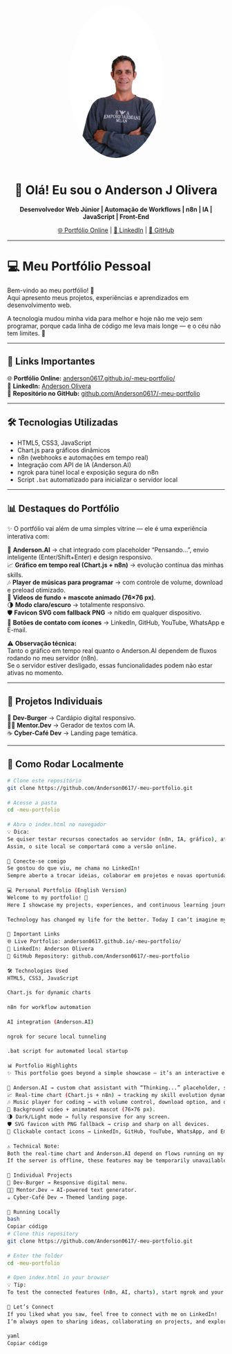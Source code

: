 <p align="center">
  <img src="https://github.com/Anderson0617/-meu-portfolio/blob/main/EU_SEM_FUNDO_TRANSPRENTE(3).png?raw=true" 
       alt="Anderson Olivera - Desenvolvedor Web" 
       width="220" 
       style="border-radius: 50%; margin-bottom: 15px;" />
</p>

<h1 align="center">👋 Olá! Eu sou o Anderson J Olivera</h1>
<p align="center">
  <b>Desenvolvedor Web Júnior | Automação de Workflows | n8n | IA | JavaScript | Front-End</b>
</p>

<p align="center">
  <a href="https://anderson0617.github.io/-meu-portfolio/" target="_blank">🌐 Portfólio Online</a> |
  <a href="https://www.linkedin.com/in/anderson-olivera-dev" target="_blank">💼 LinkedIn</a> |
  <a href="https://github.com/Anderson0617" target="_blank">📂 GitHub</a>
</p>

------------------------------------------------------------------------------


# 💻 Meu Portfólio Pessoal

Bem-vindo ao meu portfólio! 🚀  
Aqui apresento meus projetos, experiências e aprendizados em desenvolvimento web.

A tecnologia mudou minha vida para melhor e hoje não me vejo sem programar, porque cada linha de código me leva mais longe — e o céu não tem limites. 🌌

---

## 🔗 Links Importantes

🌐 **Portfólio Online:** [anderson0617.github.io/-meu-portfolio/](https://anderson0617.github.io/-meu-portfolio/)  
💼 **LinkedIn:** [Anderson Olivera](https://www.linkedin.com/in/anderson-olivera-dev)  
📂 **Repositório no GitHub:** [github.com/Anderson0617/-meu-portfolio](https://github.com/Anderson0617/-meu-portfolio)

---

## 🛠️ Tecnologias Utilizadas

- HTML5, CSS3, JavaScript  
- Chart.js para gráficos dinâmicos  
- n8n (webhooks e automações em tempo real)  
- Integração com API de IA (Anderson.AI)  
- ngrok para túnel local e exposição segura do n8n  
- Script `.bat` automatizado para inicializar o servidor local

---

## 📊 Destaques do Portfólio

✨ O portfólio vai além de uma simples vitrine — ele é uma experiência interativa com:

🤖 **Anderson.AI** → chat integrado com placeholder “Pensando...”, envio inteligente (Enter/Shift+Enter) e design responsivo.  
📈 **Gráfico em tempo real (Chart.js + n8n)** → evolução contínua das minhas skills.  
🎶 **Player de músicas para programar** → com controle de volume, download e preload otimizado.  
🎥 **Vídeos de fundo + mascote animado (76×76 px)**.  
🌗 **Modo claro/escuro** → totalmente responsivo.  
🛡️ **Favicon SVG com fallback PNG** → nítido em qualquer dispositivo.  
🔗 **Botões de contato com ícones** → LinkedIn, GitHub, YouTube, WhatsApp e E-mail.  

⚠️ **Observação técnica:**  
Tanto o gráfico em tempo real quanto o Anderson.AI dependem de fluxos rodando no meu servidor (n8n).  
Se o servidor estiver desligado, essas funcionalidades podem não estar ativas no momento.  

---

## 🚧 Projetos Individuais

🍔 **Dev-Burger** → Cardápio digital responsivo.  
🧑‍🏫 **Mentor.Dev** → Gerador de textos com IA.  
☕ **Cyber-Café Dev** → Landing page temática.  

---

## 🚀 Como Rodar Localmente

```bash
# Clone este repositório
git clone https://github.com/Anderson0617/-meu-portfolio.git

# Acesse a pasta
cd -meu-portfolio

# Abra o index.html no navegador
💡 Dica:
Se quiser testar recursos conectados ao servidor (n8n, IA, gráfico), ative o túnel local com ngrok e o script .bat.
Assim, o site local se comportará como a versão online.

🤝 Conecte-se comigo
Se gostou do que viu, me chama no LinkedIn!
Sempre aberto a trocar ideias, colaborar em projetos e novas oportunidades. 🚀

💻 Personal Portfolio (English Version)
Welcome to my portfolio! 🚀
Here I showcase my projects, experiences, and continuous learning journey in web development.

Technology has changed my life for the better. Today I can’t imagine myself without programming, because every line of code takes me further — and the sky is not the limit. 🌌

🔗 Important Links
🌐 Live Portfolio: anderson0617.github.io/-meu-portfolio/
💼 LinkedIn: Anderson Olivera
📂 GitHub Repository: github.com/Anderson0617/-meu-portfolio

🛠️ Technologies Used
HTML5, CSS3, JavaScript

Chart.js for dynamic charts

n8n for workflow automation

AI integration (Anderson.AI)

ngrok for secure local tunneling

.bat script for automated local startup

📊 Portfolio Highlights
✨ This portfolio goes beyond a simple showcase — it’s an interactive experience with:

🤖 Anderson.AI → custom chat assistant with “Thinking...” placeholder, smart input handling (Enter = send, Shift+Enter = new line), and responsive design.
📈 Real-time chart (Chart.js + n8n) → tracking my skill evolution dynamically.
🎶 Music player for coding → with volume control, download option, and optimized preload.
🎥 Background video + animated mascot (76×76 px).
🌗 Dark/Light mode → fully responsive for any screen.
🛡️ SVG favicon with PNG fallback → crisp and sharp on all devices.
🔗 Clickable contact icons → LinkedIn, GitHub, YouTube, WhatsApp, and Email.

⚠️ Technical Note:
Both the real-time chart and Anderson.AI depend on flows running on my personal n8n server.
If the server is offline, these features may be temporarily unavailable.

🚧 Individual Projects
🍔 Dev-Burger → Responsive digital menu.
🧑‍🏫 Mentor.Dev → AI-powered text generator.
☕ Cyber-Café Dev → Themed landing page.

🚀 Running Locally
bash
Copiar código
# Clone this repository
git clone https://github.com/Anderson0617/-meu-portfolio.git

# Enter the folder
cd -meu-portfolio

# Open index.html in your browser
💡 Tip:
To test the connected features (n8n, AI, charts), start ngrok and your .bat script locally for full functionality.

🤝 Let’s Connect
If you liked what you saw, feel free to connect with me on LinkedIn!
I’m always open to sharing ideas, collaborating on projects, and exploring new opportunities. 🚀

yaml
Copiar código
